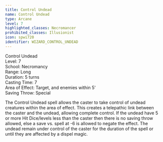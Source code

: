 ```yaml
---
title: Control Undead
name: Control Undead
type: Arcane
level: 7
highlighted_classes: Necromancer
prohibited_classes: Illusionist
icon: spwi720
identifier: WIZARD_CONTROL_UNDEAD
---
```

Control Undead  
Level: 7  
School: Necromancy  
Range: Long  
Duration: 5 turns  
Casting Time: 7  
Area of Effect: Target, and enemies within 5'  
Saving Throw: Special  
  
The Control Undead spell allows the caster to take control of undead creatures within the area of effect. This creates a telepathic link between the caster and the undead, allowing complete control. If the undead have 5 or more Hit Dice/levels less than the caster then there is no saving throw allowed, else a save vs. spell at -6 is allowed to negate the effect. The undead remain under control of the caster for the duration of the spell or until they are affected by a dispel magic.  
